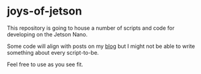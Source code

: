 # joys-of-jetson
This repository is going to house a number of scripts and code for developing on the Jetson Nano.

Some code will align with posts on my [blog](https://bibsian.github.io) but I might not
be able to write something about every script-to-be.

Feel free to use as you see fit.
